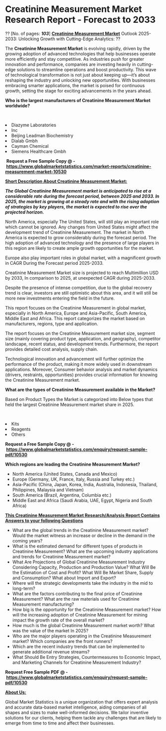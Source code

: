 <H1>Creatinine Measurement Market Research Report - Forecast to 2033</H1><p>?? [No. of pages:&nbsp;<strong><em>103</em></strong>]&nbsp;<strong><a href="https://www.globalmarketstatistics.com/market-reports/creatinine-measurement-market-10530">Creatinine Measurement&nbsp;Market</a></strong>&nbsp;Outlook 2025-2033: Unlocking Growth with Cutting-Edge Analytics: ??</p><p>The <strong>Creatinine Measurement Market</strong> is evolving rapidly, driven by the growing adoption of advanced technologies that help businesses operate more efficiently and stay competitive. As industries push for greater innovation and performance, companies are investing heavily in cutting-edge solutions to streamline operations and boost productivity. This wave of technological transformation is not just about keeping up&mdash;it&rsquo;s about reshaping the industry and unlocking new opportunities. With businesses embracing smarter applications, the market is poised for continuous growth, setting the stage for exciting advancements in the years ahead.</p><p><strong>Who is the largest manufacturers of Creatinine Measurement Market worldwide?</strong></p><p>&nbsp;<li>Diazyme Laboratories<li> Inc<li> Beijing Leadman Biochemistry<li> Dialab Gmbh<li> Cayman Chemical<li> Siemens Healthcare Gmbh</p><p>&nbsp;<strong>Request a Free Sample Copy @ -&nbsp;<a href="https://www.globalmarketstatistics.com/market-reports/creatinine-measurement-market-10530">https://www.globalmarketstatistics.com/market-reports/creatinine-measurement-market-10530</a></strong></p><p><strong><u>Short Description About Creatinine Measurement Market:</u></strong></p><p><strong><em>The Global Creatinine Measurement market is anticipated to rise at a considerable rate during the forecast period, between 2025 and 2033. In 2025, the market is growing at a steady rate and with the rising adoption of strategies by key players, the market is expected to rise over the projected horizon.</em></strong></p><p>North America, especially The United States, will still play an important role which cannot be ignored. Any changes from United States might affect the development trend of Creatinine Measurement. The market in North America is expected to grow considerably during the forecast period. The high adoption of advanced technology and the presence of large players in this region are likely to create ample growth opportunities for the market.</p><p>Europe also play important roles in global market, with a magnificent growth in CAGR During the Forecast period 2025-2033.</p><p>Creatinine Measurement Market size is projected to reach Multimillion USD by 2033, In comparison to 2025, at unexpected CAGR during 2025-2033.</p><p>Despite the presence of intense competition, due to the global recovery trend is clear, investors are still optimistic about this area, and it will still be more new investments entering the field in the future.</p><p>This report focuses on the Creatinine Measurement in global market, especially in North America, Europe and Asia-Pacific, South America, Middle East and Africa. This report categorizes the market based on manufacturers, regions, type and application.</p><p>The report focuses on the Creatinine Measurement market size, segment size (mainly covering product type, application, and geography), competitor landscape, recent status, and development trends. Furthermore, the report provides detailed cost analysis, supply chain.</p><p>Technological innovation and advancement will further optimize the performance of the product, making it more widely used in downstream applications. Moreover, Consumer behavior analysis and market dynamics (drivers, restraints, opportunities) provides crucial information for knowing the Creatinine Measurement market.</p><p><strong>What are the types of Creatinine Measurement available in the Market?</strong></p><p>Based on Product Types the Market is categorized into Below types that held the largest Creatinine Measurement market share in 2025.</p><p>&nbsp;<li>Kits<li> Reagents<li> Others&nbsp;</p><p><strong>Request a Free Sample Copy @ -&nbsp;<a href="https://www.globalmarketstatistics.com/enquiry/request-sample-pdf/10530">https://www.globalmarketstatistics.com/enquiry/request-sample-pdf/10530</a></strong></p><p><strong>Which regions are leading the Creatinine Measurement Market?</strong></p><ul><li>North America (United States, Canada and Mexico)</li><li>Europe (Germany, UK, France, Italy, Russia and Turkey etc.)</li><li>Asia-Pacific (China, Japan, Korea, India, Australia, Indonesia, Thailand, Philippines, Malaysia and Vietnam)</li><li>South America (Brazil, Argentina, Columbia etc.)</li><li>Middle East and Africa (Saudi Arabia, UAE, Egypt, Nigeria and South Africa)</li></ul><p><strong><u>This Creatinine Measurement Market Research/Analysis Report Contains Answers to your following Questions</u></strong></p><ul><li>What are the global trends in the Creatinine Measurement market? Would the market witness an increase or decline in the demand in the coming years?</li><li>What is the estimated demand for different types of products in Creatinine Measurement? What are the upcoming industry applications and trends for Creatinine Measurement market?</li><li>What Are Projections of Global Creatinine Measurement Industry Considering Capacity, Production and Production Value? What Will Be the Estimation of Cost and Profit? What Will Be Market Share, Supply and Consumption? What about Import and Export?</li><li>Where will the strategic developments take the industry in the mid to long-term?</li><li>What are the factors contributing to the final price of Creatinine Measurement? What are the raw materials used for Creatinine Measurement manufacturing?</li><li>How big is the opportunity for the Creatinine Measurement market? How will the increasing adoption of Creatinine Measurement for mining impact the growth rate of the overall market?</li><li>How much is the global Creatinine Measurement market worth? What was the value of the market In 2025?</li><li>Who are the major players operating in the Creatinine Measurement market? Which companies are the front runners?</li><li>Which are the recent industry trends that can be implemented to generate additional revenue streams?</li><li>What Should Be Entry Strategies, Countermeasures to Economic Impact, and Marketing Channels for Creatinine Measurement Industry?</li></ul><p><strong>Request Free Sample PDF @ -&nbsp;<a href="https://www.globalmarketstatistics.com/enquiry/request-sample-pdf/10530">https://www.globalmarketstatistics.com/enquiry/request-sample-pdf/10530</a></strong></p><p><strong><u>About Us:</u></strong></p><p>Global Market Statistics&nbsp;is a unique organization that offers expert analysis and accurate data-based market intelligence, aiding companies of all shapes and sizes to make well-informed decisions. We tailor inventive solutions for our clients, helping them tackle any challenges that are likely to emerge from time to time and affect their businesses.</p>
